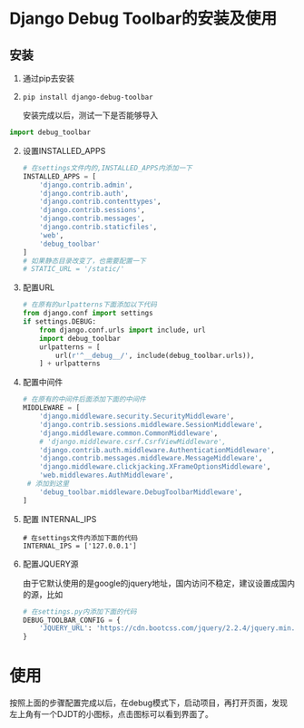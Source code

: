 # Django Debug Toolbar的安装及使用

## 安装

1. 通过pip去安装

1. ```
   pip install django-debug-toolbar
   ```

   安装完成以后，测试一下是否能够导入

```python
import debug_toolbar
```

2. 设置INSTALLED_APPS

   ```python
   # 在settings文件内的,INSTALLED_APPS内添加一下
   INSTALLED_APPS = [
       'django.contrib.admin',
       'django.contrib.auth',
       'django.contrib.contenttypes',
       'django.contrib.sessions',
       'django.contrib.messages',
       'django.contrib.staticfiles',
       'web',
       'debug_toolbar'
   ]
   # 如果静态目录改变了，也需要配置一下
   # STATIC_URL = '/static/'
   ```

3. 配置URL

   ```python
   # 在原有的urlpatterns下面添加以下代码
   from django.conf import settings
   if settings.DEBUG:
       from django.conf.urls import include, url
       import debug_toolbar
       urlpatterns = [
           url(r'^__debug__/', include(debug_toolbar.urls)),
       ] + urlpatterns
   ```

4. 配置中间件

   ```python
   # 在原有的中间件后面添加下面的中间件
   MIDDLEWARE = [
       'django.middleware.security.SecurityMiddleware',
       'django.contrib.sessions.middleware.SessionMiddleware',
       'django.middleware.common.CommonMiddleware',
       # 'django.middleware.csrf.CsrfViewMiddleware',
       'django.contrib.auth.middleware.AuthenticationMiddleware',
       'django.contrib.messages.middleware.MessageMiddleware',
       'django.middleware.clickjacking.XFrameOptionsMiddleware',
       'web.middlewares.AuthMiddleware',
    # 添加到这里 
       'debug_toolbar.middleware.DebugToolbarMiddleware',
   ]
   ```

5. 配置 INTERNAL_IPS

   ```
   # 在settings文件内添加下面的代码
   INTERNAL_IPS = ['127.0.0.1']
   ```

6. 配置JQUERY源

   由于它默认使用的是google的jquery地址，国内访问不稳定，建议设置成国内的源，比如

   ```python
   # 在settings.py内添加下面的代码
   DEBUG_TOOLBAR_CONFIG = {
       'JQUERY_URL': 'https://cdn.bootcss.com/jquery/2.2.4/jquery.min.js',
   }
   ```

# 使用

按照上面的步骤配置完成以后，在debug模式下，启动项目，再打开页面，发现左上角有一个DJDT的小图标，点击图标可以看到界面了。

